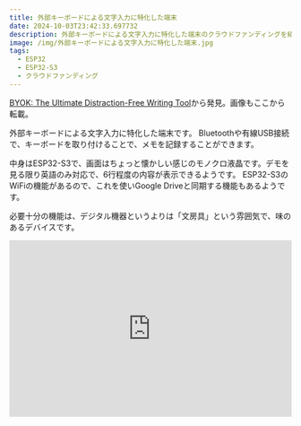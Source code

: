 ```yaml
---
title: 外部キーボードによる文字入力に特化した端末
date: 2024-10-03T23:42:33.697732
description: 外部キーボードによる文字入力に特化した端末のクラウドファンディングを紹介します
image: /img/外部キーボードによる文字入力に特化した端末.jpg
tags:
  - ESP32
  - ESP32-S3
  - クラウドファンディング
---
```

[BYOK: The Ultimate Distraction-Free Writing Tool](https://www.kickstarter.com/projects/byok/byok-the-ultimate-distraction-free-writing-tool)から発見。画像もここから転載。

外部キーボードによる文字入力に特化した端末です。
Bluetoothや有線USB接続で、キーボードを取り付けることで、メモを記録することができます。

中身はESP32-S3で、画面はちょっと懐かしい感じのモノクロ液晶です。デモを見る限り英語のみ対応で、6行程度の内容が表示できるようです。
ESP32-S3のWiFiの機能があるので、これを使いGoogle Driveと同期する機能もあるようです。

必要十分の機能は、デジタル機器というよりは「文房具」という雰囲気で、味のあるデバイスです。


<iframe width="100%" height="315" src="https://www.youtube.com/embed/Lh-nK2GsTLs" title="YouTube video player" frameborder="0" allow="accelerometer; autoplay; clipboard-write; encrypted-media; gyroscope; picture-in-picture" allowfullscreen></iframe>


